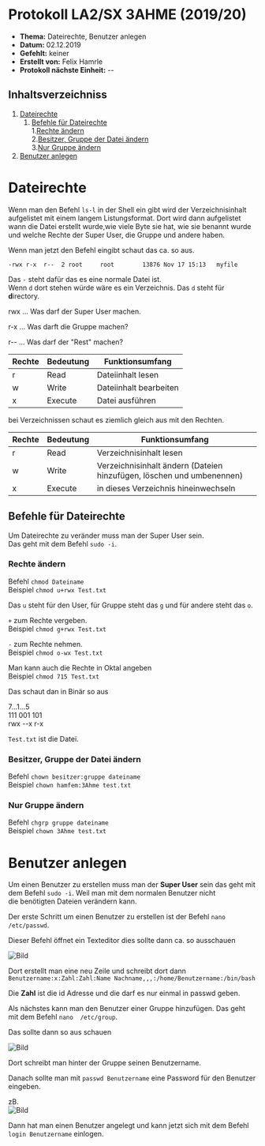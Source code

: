 # Protokoll LA2/SX 3AHME (2019/20)

* **Thema:** Dateirechte, Benutzer anlegen
* **Datum:** 02.12.2019
* **Gefehlt:** keiner
* **Erstellt von:** Felix Hamrle
* **Protokoll nächste Einheit:** --

## Inhaltsverzeichniss
1. [Dateirechte](#dateirechte)    
   1. [Befehle für Dateirechte](#befehle-für-dateirechte)  
      1.[Rechte ändern](#rechte-ändern)  
      2.[Besitzer, Gruppe der Datei ändern](#besitzer-gruppe-der-datei-ändern)   
      3.[Nur Gruppe ändern](#nur-gruppe-ändern)  
2. [Benutzer anlegen](#benutzer-anlegen)  

# Dateirechte


Wenn man den Befehl `ls-l` in der Shell ein gibt wird der Verzeichnisinhalt aufgelistet mit einem langem Listungsformat. Dort wird dann 
aufgelistet wann die Datei erstellt wurde,wie viele Byte sie hat, wie sie benannt wurde und welche Rechte der Super User, die Gruppe und 
andere haben.

Wenn man jetzt den Befehl eingibt schaut das ca. so aus.

``-rwx r-x	r--  2 root     root        13876 Nov 17 15:13   myfile``

Das `-` steht dafür das es eine normale Datei ist.   
Wenn `d` dort stehen würde wäre es ein Verzeichnis. Das `d` steht für **d**irectory.

rwx ...	Was darf der Super User machen.

r-x ...	Was darft die Gruppe machen?

r-- ...	Was darf der "Rest" machen? 


Rechte|Bedeutung|Funktionsumfang
------|---------|-----
r     |Read|Dateiinhalt lesen
w     |Write|Dateiinhalt bearbeiten
x     |Execute|Datei ausführen

bei Verzeichnissen schaut es ziemlich gleich aus mit den Rechten.

Rechte|Bedeutung|Funktionsumfang
------|---------|-----
r     |Read|Verzeichnisinhalt lesen 
w     |Write|Verzeichnisinhalt ändern (Dateien hinzufügen, löschen und umbenennen)
x     |Execute|in dieses Verzeichnis hineinwechseln

## Befehle für Dateirechte  

Um Dateirechte zu veränder muss man der Super User sein.    
Das geht mit dem Befehl `sudo -i`.  

### Rechte ändern

Befehl `chmod Dateiname`  
Beispiel `chmod u+rwx Test.txt`  

Das `u` steht für den User, für Gruppe steht das `g` und für andere steht das `o`.  

`+` zum Rechte vergeben.  
Beispiel `chmod g+rwx Test.txt`  


`-` zum Rechte nehmen.  
Beispiel `chmod o-wx Test.txt`  

Man kann auch die Rechte in Oktal angeben  
Beispiel `chmod 715 Test.txt`  

Das schaut dan in Binär so aus  

 7...1...5    
111 001 101    
rwx --x r-x    

`Test.txt` ist die Datei.  

### Besitzer, Gruppe der Datei ändern

Befehl `chown besitzer:gruppe dateiname`  
Beispiel `chown hamfem:3Ahme test.txt`  

### Nur Gruppe ändern  

Befehl `chgrp gruppe dateiname`  
Beispiel `chown 3Ahme test.txt`  

# Benutzer anlegen   

Um einen Benutzer zu erstellen muss man der **Super User** sein das geht mit dem Befehl `sudo -i`. Weil man mit dem normalen Benutzer nicht  
die benötigten Dateien verändern kann.  

Der erste Schritt um einen Benutzer zu erstellen ist der Befehl `nano  /etc/passwd`.  
 
Dieser Befehl öffnet ein Texteditor dies sollte dann ca. so  ausschauen  

![Bild](https://linux4one.com/wp-content/uploads/2018/11/How-to-list-users-in-Linux-Cat-Command.png)

Dort erstellt man eine neu Zeile und schreibt dort dann  
`Benutzername:x:Zahl:Zahl:Name Nachname,,,:/home/Benutzername:/bin/bash`

Die **Zahl** ist die id Adresse und die darf es nur einmal in passwd geben.

Als nächstes kann man den Benutzer einer Gruppe hinzufügen. Das geht mit dem Befehl `nano  /etc/group`.

Das sollte dann so aus schauen

![Bild](https://1.bp.blogspot.com/-UyQCXchT0BM/XIuowI_MzKI/AAAAAAAAAXM/LGCSKuQL1BwnFdk4GWy-0PKMHIidrdqFwCLcBGAs/s1600/108.png)

Dort schreibt man hinter der Gruppe seinen Benutzername.

Danach sollte man mit `passwd Benutzername` eine Password für den Benutzer eingeben.

zB.  
![Bild](https://media.geeksforgeeks.org/wp-content/uploads/passwd1-1.png)

Dann hat man einen Benutzer angelegt und kann jetzt sich mit dem Befehl `login Benutzername` einlogen.
